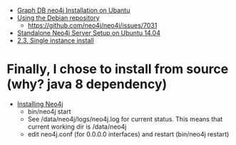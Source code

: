  - [Graph DB neo4j Installation on Ubantu](http://blog.csdn.net/robinsonmhj/article/details/18336847)
 - [Using the Debian repository](http://debian.neo4j.org/?_ga=1.227761949.1259482207.1464684579)
    - https://github.com/neo4j/neo4j/issues/7031
 - [Standalone Neo4j Server Setup on Ubuntu 14.04](http://www.codiply.com/blog/standalone-neo4j-server-setup-on-ubuntu-14-04/)
 - [2.3. Single instance install](http://neo4j.com/docs/operations-manual/current/#single-instance-install)

# Finally, I chose to install from source (why? java 8 dependency)

 - [Installing Neo4j](http://neo4j.com/download-thanks/?edition=community&release=3.0.1&flavour=unix&_ga=1.259627530.1259482207.1464684579)
    - bin/neo4j start
    - See /data/neo4j/logs/neo4j.log for current status. This means that current working dir is /data/neo4j
    - edit neo4j.conf (for 0.0.0.0 interfaces) and restart (bin/neo4j restart)